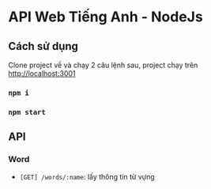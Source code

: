 # API Web Tiếng Anh - NodeJs

## Cách sử dụng

Clone project về và chạy 2 câu lệnh sau, project chạy trên [http://localhost:3001](http://localhost:3001)

### `npm i`

### `npm start`

## API

### Word

- `[GET] /words/:name`: lấy thông tin từ vựng
